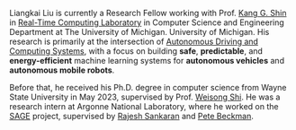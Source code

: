 Liangkai Liu is currently a Research Fellow working with Prof. [Kang G. Shin](https://web.eecs.umich.edu/~kgshin/) in [Real-Time Computing Laboratory](https://rtcl.eecs.umich.edu/rtclweb/) in Computer Science and Engineering Department at The University of Michigan. University of Michigan. His research is primarily at the intersection of [Autonomous Driving and Computing Systems](https://arxiv.org/abs/2009.14349), with a focus on building **safe**, **predictable**, and **energy-efficient** machine learning systems for **autonomous vehicles** and **autonomous mobile robots**.

Before that, he received his Ph.D. degree in computer science from Wayne State University in May 2023, supervised by Prof. [Weisong Shi](https://www.weisongshi.org/). He was a research intern at Argonne National Laboratory, where he worked on the [SAGE](https://sagecontinuum.org/) project, supervised by [Rajesh Sankaran](https://www.anl.gov/profile/rajesh-sankaran) and [Pete Beckman](https://www.anl.gov/profile/pete-beckman).


